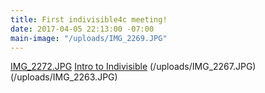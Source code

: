 ```yaml
---
title: First indivisible4c meeting!
date: 2017-04-05 22:13:00 -07:00
main-image: "/uploads/IMG_2269.JPG"
---
```


[IMG_2272.JPG](/uploads/IMG_2272.JPG)
[Intro to Indivisible](/uploads/IMG_2272.JPG)
(/uploads/IMG_2267.JPG)
(/uploads/IMG_2263.JPG)